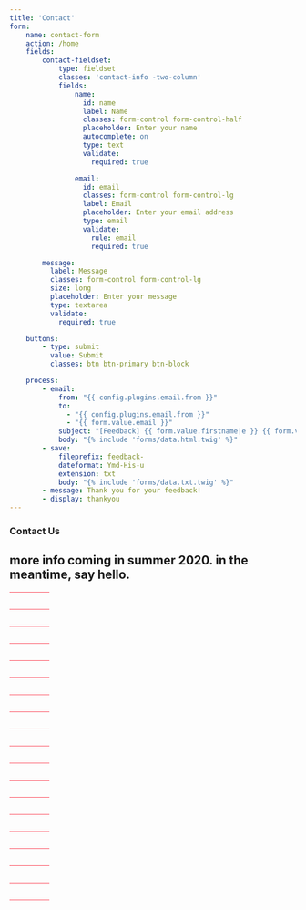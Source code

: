 ```yaml
---
title: 'Contact'
form:
    name: contact-form
    action: /home
    fields:
        contact-fieldset:
            type: fieldset
            classes: 'contact-info -two-column'
            fields:
                name:
                  id: name
                  label: Name
                  classes: form-control form-control-half
                  placeholder: Enter your name
                  autocomplete: on
                  type: text
                  validate:
                    required: true

                email:
                  id: email
                  classes: form-control form-control-lg
                  label: Email
                  placeholder: Enter your email address
                  type: email
                  validate:
                    rule: email
                    required: true

        message:
          label: Message
          classes: form-control form-control-lg
          size: long
          placeholder: Enter your message
          type: textarea
          validate:
            required: true

    buttons:
        - type: submit
          value: Submit
          classes: btn btn-primary btn-block

    process:
        - email:
            from: "{{ config.plugins.email.from }}"
            to:
              - "{{ config.plugins.email.from }}"
              - "{{ form.value.email }}"
            subject: "[Feedback] {{ form.value.firstname|e }} {{ form.value.lastname|e }}"
            body: "{% include 'forms/data.html.twig' %}"
        - save:
            fileprefix: feedback-
            dateformat: Ymd-His-u
            extension: txt
            body: "{% include 'forms/data.txt.twig' %}"
        - message: Thank you for your feedback!
        - display: thankyou
---
```


<h3 class="divot">Contact Us</h3>

<div class="body-wrap">
  <h2>
    more info
    coming in
    summer
    2020. in the
    meantime,
    say hello.
  </h2>
</div>

<svg class="offset -animate" width="70" height="541" viewBox="0 0 70 541" fill="none" xmlns="http://www.w3.org/2000/svg">
  <rect width="70" height="1" transform="matrix(-1 0 0 1 70 0)" fill="#FC4F60"/>
  <rect width="70" height="1" transform="matrix(-1 0 0 1 70 240)" fill="#FC4F60"/>
  <rect width="70" height="1" transform="matrix(-1 0 0 1 70 120)" fill="#FC4F60"/>
  <rect width="70" height="1" transform="matrix(-1 0 0 1 70 360)" fill="#FC4F60"/>
  <rect width="70" height="1" transform="matrix(-1 0 0 1 70 60)" fill="#FC4F60"/>
  <rect width="70" height="1" transform="matrix(-1 0 0 1 70 300)" fill="#FC4F60"/>
  <rect width="70" height="1" transform="matrix(-1 0 0 1 70 180)" fill="#FC4F60"/>
  <rect width="70" height="1" transform="matrix(-1 0 0 1 70 420)" fill="#FC4F60"/>
  <rect width="70" height="1" transform="matrix(-1 0 0 1 70 510)" fill="#FC4F60"/>
  <rect width="70" height="1" transform="matrix(-1 0 0 1 70 30)" fill="#FC4F60"/>
  <rect width="70" height="1" transform="matrix(-1 0 0 1 70 270)" fill="#FC4F60"/>
  <rect width="70" height="1" transform="matrix(-1 0 0 1 70 150)" fill="#FC4F60"/>
  <rect width="70" height="1" transform="matrix(-1 0 0 1 70 390)" fill="#FC4F60"/>
  <rect width="70" height="1" transform="matrix(-1 0 0 1 70 480)" fill="#FC4F60"/>
  <rect width="70" height="1" transform="matrix(-1 0 0 1 70 90)" fill="#FC4F60"/>
  <rect width="70" height="1" transform="matrix(-1 0 0 1 70 330)" fill="#FC4F60"/>
  <rect width="70" height="1" transform="matrix(-1 0 0 1 70 210)" fill="#FC4F60"/>
  <rect width="70" height="1" transform="matrix(-1 0 0 1 70 450)" fill="#FC4F60"/>
  <rect width="70" height="1" transform="matrix(-1 0 0 1 70 540)" fill="#FC4F60"/>
</svg>
